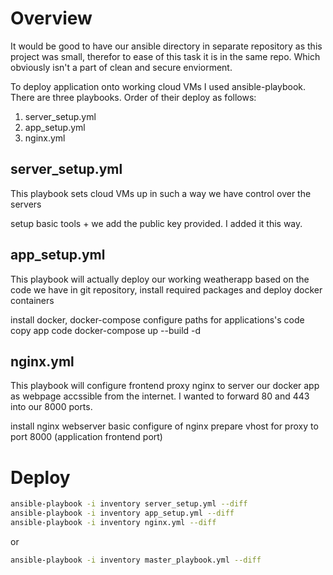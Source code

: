 # Overview

It would be good to have our ansible directory in separate repository as this project was small, therefor to ease of this task it is in the same repo. Which obviously isn't a part of clean and secure enviorment.

To deploy application onto working cloud VMs I used ansible-playbook. There are three playbooks. Order of their deploy as follows:
1. server_setup.yml
2. app_setup.yml
3. nginx.yml

## server_setup.yml

This playbook sets cloud VMs up in such a way we have control over the servers

setup basic tools + we add the public key provided. I added it this way.

## app_setup.yml

This playbook will actually deploy our working weatherapp based on the code we have in git repository, install required packages and deploy docker containers

install docker, docker-compose
configure paths for applications's code
copy app code
docker-compose up --build -d

## nginx.yml

This playbook will configure frontend proxy nginx to server our docker app as webpage accssible from the internet. I wanted to forward 80 and 443 into our 8000 ports.

install nginx webserver
basic configure of nginx
prepare vhost for proxy to port 8000 (application frontend port)

# Deploy
```bash
ansible-playbook -i inventory server_setup.yml --diff
ansible-playbook -i inventory app_setup.yml --diff
ansible-playbook -i inventory nginx.yml --diff
```
or
```bash
ansible-playbook -i inventory master_playbook.yml --diff
```